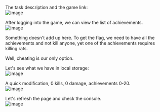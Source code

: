The task description and the game link:  
![image](https://github.com/s24306/CTF/assets/91730770/1c8e2de8-815c-4265-a75c-3c60d4a43de5)  

After logging into the game, we can view the list of achievements.  
![image](https://github.com/s24306/CTF/assets/91730770/3876c775-3394-40ce-9065-b461e453a6a3)  

Something doesn't add up here. To get the flag, we need to have all the achievements and not kill anyone, yet one of the achievements requires killing rats.

Well, cheating is our only option.

Let's see what we have in local storage:  
![image](https://github.com/s24306/CTF/assets/91730770/9aee8162-4436-4b9c-a5c8-a0547775067d)  

A quick modification, 0 kills, 0 damage, achievements 0-20.  
![image](https://github.com/s24306/CTF/assets/91730770/d9e07853-55e9-4b22-a912-a2822f92c9f3)  

Let's refresh the page and check the console.  
![image](https://github.com/s24306/CTF/assets/91730770/b64ff05c-4015-4149-8137-db983aa4b438)

